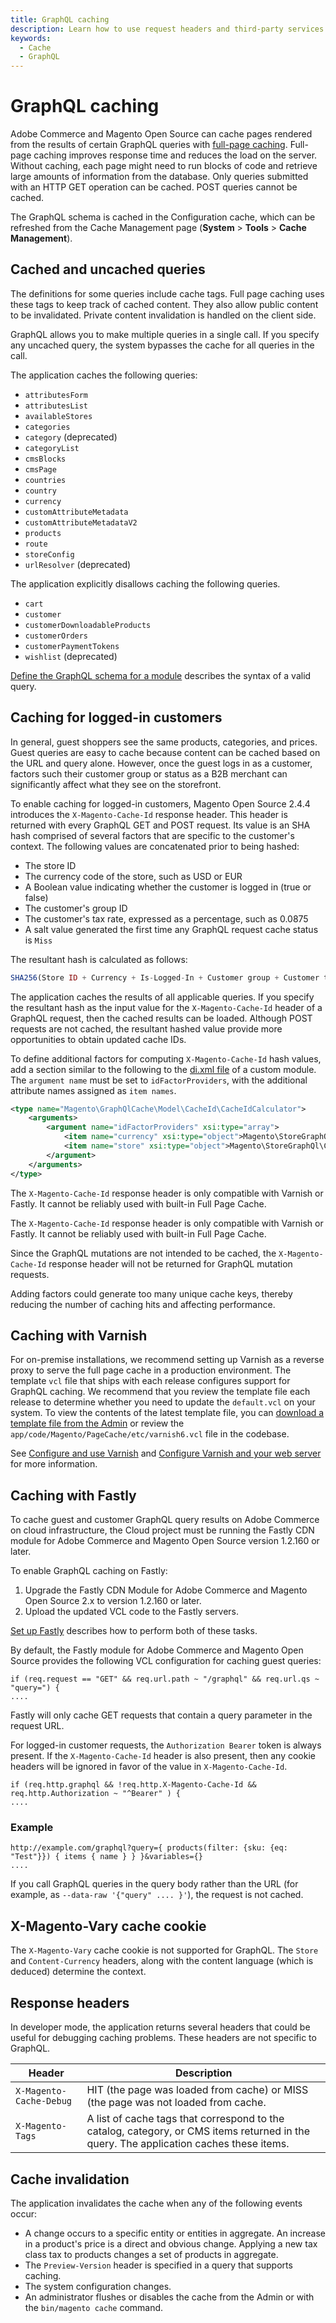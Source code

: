 ```yaml
---
title: GraphQL caching
description: Learn how to use request headers and third-party services to enable caching for queries.
keywords:
  - Cache
  - GraphQL
---
```


# GraphQL caching

Adobe Commerce and Magento Open Source can cache pages rendered from the results of certain GraphQL queries with [full-page caching](https://developer.adobe.com/commerce/php/development/cache/page/). Full-page caching improves response time and reduces the load on the server. Without caching, each page might need to run blocks of code and retrieve large amounts of information from the database. Only queries submitted with an HTTP GET operation can be cached. POST queries cannot be cached.

The GraphQL schema is cached in the Configuration cache, which can be refreshed from the Cache Management page (**System** > **Tools** > **Cache Management**).

## Cached and uncached queries

The definitions for some queries include cache tags. Full page caching uses these tags to keep track of cached content. They also allow public content to be invalidated. Private content invalidation is handled on the client side.

<InlineAlert variant="info" slots="text" />

GraphQL allows you to make multiple queries in a single call. If you specify any uncached query, the system bypasses the cache for all queries in the call.

The application caches the following queries:

* `attributesForm`
* `attributesList`
* `availableStores`
* `categories`
* `category` (deprecated)
* `categoryList`
* `cmsBlocks`
* `cmsPage`
* `countries`
* `country`
* `currency`
* `customAttributeMetadata`
* `customAttributeMetadataV2`
* `products`
* `route`
* `storeConfig`
* `urlResolver` (deprecated)

The application explicitly disallows caching the following queries.

* `cart`
* `customer`
* `customerDownloadableProducts`
* `customerOrders`
* `customerPaymentTokens`
* `wishlist` (deprecated)

[Define the GraphQL schema for a module](../develop/index.md) describes the syntax of a valid query.

## Caching for logged-in customers

In general, guest shoppers see the same products, categories, and prices. Guest queries are easy to cache because content can be cached based on the URL and query alone. However, once the guest logs in as a customer, factors such their customer group or status as a B2B merchant can significantly affect what they see on the storefront.

To enable caching for logged-in customers, Magento Open Source 2.4.4 introduces the `X-Magento-Cache-Id` response header. This header is returned with every GraphQL GET and POST request. Its value is an SHA hash comprised of several factors that are specific to the customer's context. The following values are concatenated prior to being hashed:

*  The store ID
*  The currency code of the store, such as USD or EUR
*  A Boolean value indicating whether the customer is logged in (true or false)
*  The customer's group ID
*  The customer's tax rate, expressed as a percentage, such as 0.0875
*  A salt value generated the first time any GraphQL request cache status is `Miss`

The resultant hash is calculated as follows:

```php
SHA256(Store ID + Currency + Is-Logged-In + Customer group + Customer tax rate + Salt value)
```

The application caches the results of all applicable queries. If you specify the resultant hash as the input value for the `X-Magento-Cache-Id` header of a GraphQL request, then the cached results can be loaded. Although POST requests are not cached, the resultant hashed value provide more opportunities to obtain updated cache IDs.

To define additional factors for computing `X-Magento-Cache-Id` hash values, add a section similar to the following to the [di.xml file](https://developer.adobe.com/commerce/php/development/build/dependency-injection-file/) of a custom module. The `argument name` must be set to `idFactorProviders`, with the additional attribute names assigned as `item names`.

```xml
<type name="Magento\GraphQlCache\Model\CacheId\CacheIdCalculator">
    <arguments>
        <argument name="idFactorProviders" xsi:type="array">
            <item name="currency" xsi:type="object">Magento\StoreGraphQl\CacheIdFactorProviders\CurrencyProvider</item>
            <item name="store" xsi:type="object">Magento\StoreGraphQl\CacheIdFactorProviders\StoreProvider</item>
        </argument>
    </arguments>
</type>
```

<InlineAlert variant="warning" slots="text"/>

The `X-Magento-Cache-Id` response header is only compatible with Varnish or Fastly.  It cannot be reliably used with built-in Full Page Cache.

<InlineAlert variant="info" slots="text1, text2, text3"/>

The `X-Magento-Cache-Id` response header is only compatible with Varnish or Fastly.  It cannot be reliably used with built-in Full Page Cache.

Since the GraphQL mutations are not intended to be cached, the `X-Magento-Cache-Id` response header will not be returned for GraphQL mutation requests.

Adding factors could generate too many unique cache keys, thereby reducing the number of caching hits and affecting performance.

## Caching with Varnish

For on-premise installations, we recommend setting up Varnish as a reverse proxy to serve the full page cache in a production environment. The template `vcl` file that ships with each release configures support for GraphQL caching. We recommend that you review the template file each release to determine whether you need to update the `default.vcl` on your system. To view the contents of the latest template file, you can [download a template file from the Admin](https://experienceleague.adobe.com/en/docs/commerce-admin/systems/tools/cache-management#full-page-caching) or review the `app/code/Magento/PageCache/etc/varnish6.vcl` file in the codebase.

See [Configure and use Varnish](https://experienceleague.adobe.com/docs/commerce-operations/configuration-guide/cache/varnish/config-varnish.html) and [Configure Varnish and your web server](https://experienceleague.adobe.com/docs/commerce-operations/configuration-guide/cache/config-varnish-server.html) for more information.

## Caching with Fastly

To cache guest and customer GraphQL query results on Adobe Commerce on cloud infrastructure, the Cloud project must be running the Fastly CDN module for Adobe Commerce and Magento Open Source version 1.2.160 or later.

To enable GraphQL caching on Fastly:

1. Upgrade the Fastly CDN Module for Adobe Commerce and Magento Open Source 2.x to version 1.2.160 or later.
1. Upload the updated VCL code to the Fastly servers.

[Set up Fastly](https://experienceleague.adobe.com/en/docs/commerce-cloud-service/user-guide/cdn/setup-fastly/fastly-configuration) describes how to perform both of these tasks.

By default, the Fastly module for Adobe Commerce and Magento Open Source provides the following VCL configuration for caching guest queries:

```text
if (req.request == "GET" && req.url.path ~ "/graphql" && req.url.qs ~ "query=") {
....
```

Fastly will only cache GET requests that contain a query parameter in the request URL.

For logged-in customer requests, the `Authorization Bearer` token is always present. If the `X-Magento-Cache-Id` header is also present, then any cookie headers will be ignored in favor of the value in `X-Magento-Cache-Id`.

```text
if (req.http.graphql && !req.http.X-Magento-Cache-Id && req.http.Authorization ~ "^Bearer" ) {
....
```

### Example

```text
http://example.com/graphql?query={ products(filter: {sku: {eq: "Test"}}) { items { name } } }&variables={}
....
```

<InlineAlert variant="info" slots="text" />

If you call GraphQL queries in the query body rather than the URL (for example, as `--data-raw '{"query" .... }'`), the request is not cached.

## X-Magento-Vary cache cookie

The `X-Magento-Vary` cache cookie is not supported for GraphQL. The `Store` and `Content-Currency`  headers, along with the content language (which is deduced) determine the context.

## Response headers

In developer mode, the application returns several headers that could be useful for debugging caching problems. These headers are not specific to GraphQL.

Header | Description
--- |---
`X-Magento-Cache-Debug` | HIT (the page was loaded from cache) or MISS (the page was not loaded from cache.
`X-Magento-Tags` | A list of cache tags that correspond to the catalog, category, or CMS items returned in the query. The application caches these items.

## Cache invalidation

The application invalidates the cache when any of the following events occur:

*  A change occurs to a specific entity or entities in aggregate. An increase in a product's price is a direct and obvious change. Applying a new tax class tax to products changes a set of products in aggregate.
*  The `Preview-Version` header is specified in a query that supports caching.
*  The system configuration changes.
*  An administrator flushes or disables the cache from the Admin or with the `bin/magento cache` command.
